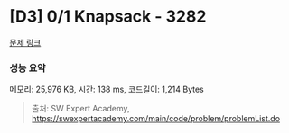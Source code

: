 # [D3] 0/1 Knapsack - 3282 

[문제 링크](https://swexpertacademy.com/main/code/problem/problemDetail.do?contestProbId=AWBJAVpqrzQDFAWr) 

### 성능 요약

메모리: 25,976 KB, 시간: 138 ms, 코드길이: 1,214 Bytes



> 출처: SW Expert Academy, https://swexpertacademy.com/main/code/problem/problemList.do